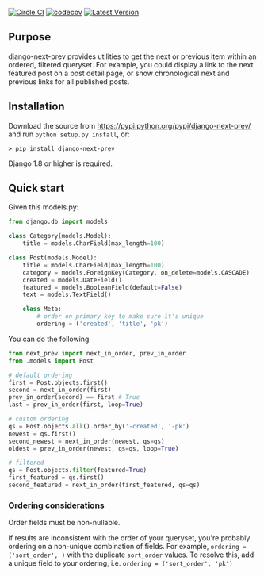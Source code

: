 [![Circle CI](https://circleci.com/gh/gregplaysguitar/django-next-prev.svg?style=svg)](https://circleci.com/gh/gregplaysguitar/django-next-prev)
[![codecov](https://codecov.io/gh/gregplaysguitar/django-next-prev/branch/master/graph/badge.svg)](https://codecov.io/gh/gregplaysguitar/django-next-prev)
[![Latest Version](https://img.shields.io/pypi/v/django-next-prev.svg?style=flat)](https://pypi.python.org/pypi/django-next-prev/)

## Purpose

django-next-prev provides utilities to get the next or previous item within an ordered, filtered queryset. For example, you could display a link to the next featured post on a post detail page, or show chronological next and previous links for all published posts.

## Installation

Download the source from https://pypi.python.org/pypi/django-next-prev/
and run `python setup.py install`, or:

    > pip install django-next-prev

Django 1.8 or higher is required.


## Quick start

Given this models.py:

```python
from django.db import models

class Category(models.Model):
    title = models.CharField(max_length=100)

class Post(models.Model):
    title = models.CharField(max_length=100)
    category = models.ForeignKey(Category, on_delete=models.CASCADE)
    created = models.DateField()
    featured = models.BooleanField(default=False)
    text = models.TextField()

    class Meta:
        # order on primary key to make sure it's unique
        ordering = ('created', 'title', 'pk')
```   

You can do the following

```python
from next_prev import next_in_order, prev_in_order
from .models import Post

# default ordering
first = Post.objects.first()
second = next_in_order(first)
prev_in_order(second) == first # True
last = prev_in_order(first, loop=True)

# custom ordering
qs = Post.objects.all().order_by('-created', '-pk')
newest = qs.first()
second_newest = next_in_order(newest, qs=qs)
oldest = prev_in_order(newest, qs=qs, loop=True)

# filtered
qs = Post.objects.filter(featured=True)
first_featured = qs.first()
second_featured = next_in_order(first_featured, qs=qs)
```

### Ordering considerations

Order fields must be non-nullable.

If results are inconsistent with the order of your queryset, you're probably ordering on a non-unique combination of fields. For example, `ordering = ('sort_order', )` with the duplicate `sort_order` values. To resolve this, add a unique field to your ordering, i.e. `ordering = ('sort_order', 'pk')`

